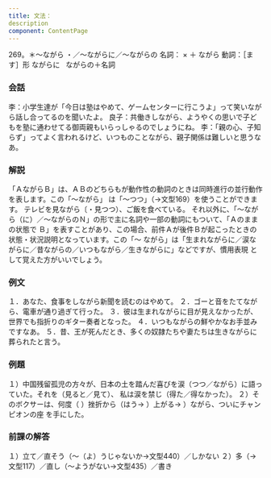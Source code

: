 ```yaml
---
title: 文法：
description
component: ContentPage
---
```



269。＊～ながら ・／～ながらに／～ながらの
名詞： × ＋ ながら
動詞：［ます］形 ながらに
  ながらの＋名詞
### 会話
李：小学生達が「今日は塾はやめて、ゲームセンターに行こうよ」って笑いながら話し合ってるのを聞いたよ。 良子：共働きしながら、ようやくの思いで子どもを塾に通わせてる御両親もいらっしゃるのでしょうにね。
李：「親の心、子知らず」ってよく言われるけど、いつものことながら、親子関係は難しいと思うなあ。
### 解説
「ＡながらＢ」は、ＡＢのどちらもが動作性の動詞のときは同時進行の並行動作を表します。この「～ながら」 は「～つつ」（→文型169）を使うことができます。
テレビを見ながら〔・見つつ）、ご飯を食べている。 それ以外に、「～ながら（に）／～ながらのＮ」の形で主に名詞や一部の動詞にもついて、「Ａのままの状態で
Ｂ」を表すことがあり、この場合、前件Ａが後件Ｂが起こったときの状態・状況説明となっています。この「～ ながら」は「生まれながらに／涙ながらに／昔ながらの／いつもながら／生きながらに」などですが、慣用表現 として覚えた方がいいでしょう。
### 例文
１．あなた、食事をしながら新聞を読むのはやめて。
２．ゴーと音をたてながら、電車が通り過ぎて行った。
３．彼は生まれながらに目が見えなかったが、世界でも指折りのギター奏者となった。
４．いつもながらの鮮やかなお手並みですなあ。
５．昔、王が死んだとき、多くの奴隷たちや妻たちは生きながらに葬られたと言う。
### 例題
１）中国残留孤児の方々が、日本の土を踏んだ喜びを涙（つつ／ながら）に語っていた。それを（見ると／見て）、
私は涙を禁じ（得た／得なかった）。
２）そのボクサーは、何度（ ）挫折から（はう→ ）上がる→ ）ながら、ついにチャンピオンの座 を手にした。
### 前課の解答
１）立て／直そう（～（よ）うじゃないか→文型440）／しかない
２）多（→文型117）／直し（～ようがない→文型435）／書き
